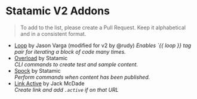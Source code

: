 # Statamic V2 Addons

> To add to the list, please create a Pull Request. Keep it alphabetical and in a consistent format.

- [Loop](https://github.com/lesaff/Statamic-Loop) by Jason Varga (modified for v2 by @rudy) 
  _Enables `{{ loop }} tag pair for iterating a block of code many times._
- [Overload](https://github.com/statamic/overload) by Statamic  
  _CLI commands to create test and sample content._
- [Spock](https://github.com/statamic/spock) by Statamic  
  _Perform commands when content has been published._
- [Link Active](https://github.com/jackmcdade/statamic-link-active) by Jack McDade  
  _Create link and add `.active` if on that URL_
